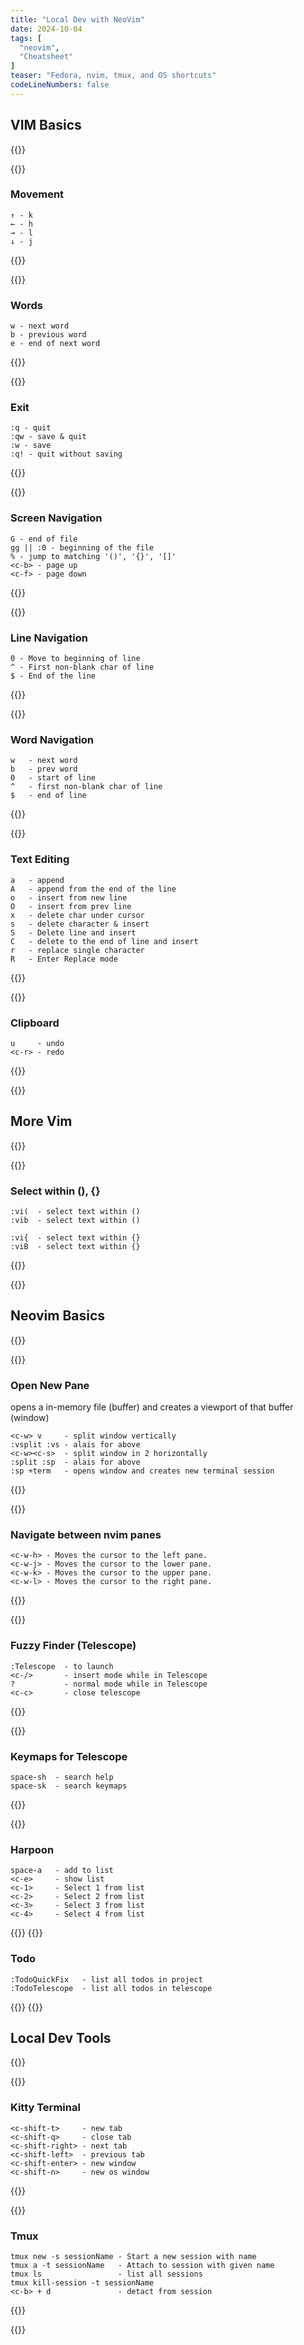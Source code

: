 ```yaml
---
title: "Local Dev with NeoVim"
date: 2024-10-04
tags: [
  "neovim",
  "Cheatsheet"
]
teaser: "Fedora, nvim, tmux, and OS shortcuts"
codeLineNumbers: false
---
```


## VIM Basics

{{<two-column>}}

{{<cheatsheet-section>}}
### Movement
```
↑ - k
← - h
→ - l
↓ - j
  ```
{{</cheatsheet-section>}}

{{<cheatsheet-section>}}
### Words 

```
w - next word
b - previous word
e - end of next word
```
{{</cheatsheet-section>}}

{{<cheatsheet-section>}}
### Exit 

```
:q - quit 
:qw - save & quit
:w - save
:q! - quit without saving
```

{{</cheatsheet-section>}}

{{<cheatsheet-section>}}
### Screen Navigation

```
G - end of file
gg || :0 - beginning of the file
% - jump to matching '()', '{}', '[]'
<c-b> - page up
<c-f> - page down
```
{{</cheatsheet-section>}}


{{<cheatsheet-section>}}
### Line Navigation

```
0 - Move to beginning of line
^ - First non-blank char of line
$ - End of the line
```
{{</cheatsheet-section>}}

{{<cheatsheet-section>}}
### Word Navigation

```
w   - next word
b   - prev word
0   - start of line
^   - first non-blank char of line
$   - end of line
```

{{</cheatsheet-section>}}

{{<cheatsheet-section>}}

### Text Editing

```
a   - append
A   - append from the end of the line
o   - insert from new line
O   - insert from prev line
x   - delete char under cursor
s   - delete character & insert
S   - Delete line and insert
C   - delete to the end of line and insert
r   - replace single character
R   - Enter Replace mode
```

{{</cheatsheet-section>}}


{{<cheatsheet-section>}}

### Clipboard

``` 
u     - undo
<c-r> - redo
```
{{</cheatsheet-section>}}

{{</two-column>}}

## More Vim


{{<two-column>}}

{{<cheatsheet-section>}}
### Select within (), \{}

```
:vi(  - select text within ()
:vib  - select text within ()

:vi{  - select text within {}
:viB  - select text within {}

```

{{</cheatsheet-section>}}

{{</two-column>}}
## Neovim Basics

{{<three-column>}}

{{<cheatsheet-section>}}
### Open New Pane

opens a in-memory file (buffer) and creates a viewport of that buffer (window)

```
<c-w> v     - split window vertically
:vsplit :vs - alais for above
<c-w><c-s>  - split window in 2 horizontally
:split :sp  - alais for above 
:sp +term   - opens window and creates new terminal session
```
{{</cheatsheet-section>}}


{{<cheatsheet-section>}}
### Navigate between nvim panes
```
<c-w-h> - Moves the cursor to the left pane.
<c-w-j> - Moves the cursor to the lower pane.
<c-w-k> - Moves the cursor to the upper pane.
<c-w-l> - Moves the cursor to the right pane.
```
{{</cheatsheet-section>}}

{{<cheatsheet-section>}}

### Fuzzy Finder (Telescope)
```
:Telescope  - to launch
<c-/>       - insert mode while in Telescope
?           - normal mode while in Telescope
<c-c>       - close telescope 
```

{{</cheatsheet-section>}}


{{<cheatsheet-section>}}
### Keymaps for Telescope
```
space-sh  - search help
space-sk  - search keymaps
```
{{</cheatsheet-section>}}

{{<cheatsheet-section>}}
### Harpoon
```
space-a   - add to list
<c-e>     - show list
<c-1>     - Select 1 from list
<c-2>     - Select 2 from list
<c-3>     - Select 3 from list
<c-4>     - Select 4 from list
```
{{</cheatsheet-section>}}
{{<cheatsheet-section>}}
### Todo

```
:TodoQuickFix   - list all todos in project
:TodoTelescope  - list all todos in telescope
```
{{</cheatsheet-section>}}
{{</three-column>}}

## Local Dev Tools

{{<three-column>}}

{{<cheatsheet-section>}}
### Kitty Terminal

```
<c-shift-t>     - new tab
<c-shift-q>     - close tab
<c-shift-right> - next tab
<c-shift-left>  - previous tab
<c-shift-enter> - new window
<c-shift-n>     - new os window
```
{{</cheatsheet-section>}}


{{<cheatsheet-section>}}
### Tmux

```
tmux new -s sessionName - Start a new session with name
tmux a -t sessionName   - Attach to session with given name
tmux ls                 - list all sessions
tmux kill-session -t sessionName
<c-b> + d               - detact from session
```
{{</cheatsheet-section>}}

{{</three-column>}}


